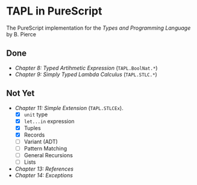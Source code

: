 # TAPL in PureScript
The PureScript implementation for the *Types and Programming Language* by B. Pierce

## Done
  - *Chapter 8: Typed Artihmetic Expression* (`TAPL.BoolNat.*`)
  - *Chapter 9: Simply Typed Lambda Calculus* (`TAPL.STLC.*`)

## Not Yet
  - *Chapter 11: Simple Extension* (`TAPL.STLCEx`).
     - [x] `unit` type 
     - [x] `let...in` expression
     - [x] Tuples 
     - [x] Records
     - [ ] Variant (ADT)
     - [ ] Pattern Matching
     - [ ] General Recursions
     - [ ] Lists
  - *Chapter 13: References* 
  - *Chapter 14: Exceptions* 
